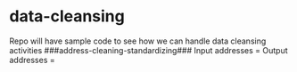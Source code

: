 # data-cleansing
Repo will have sample code to see how we can handle data cleansing activities 
###address-cleaning-standardizing###
Input addresses =
Output addresses =
